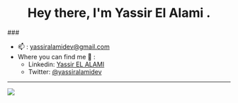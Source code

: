 ###
<h1 align="center">Hey there, I'm Yassir El Alami .</h1>
###

<br>

* 📫 : yassiralamidev@gmail.com
* Where you can find me 👀 :
  * Linkedin: [Yassir EL ALAMI](https://www.linkedin.com/in/yassir-elalami/)
  * Twitter: [@yassiralamidev](https://twitter.com/yassiralamidev)

    
---
[![](https://visitcount.itsvg.in/api?id=yassiralamidev&icon=5&color=1)](https://visitcount.itsvg.in)
